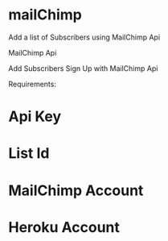 # mailChimp
Add a list of Subscribers using MailChimp Api

MailChimp Api

Add Subscribers Sign Up with MailChimp Api

Requirements:
# Api Key
# List Id
# MailChimp Account
# Heroku Account
